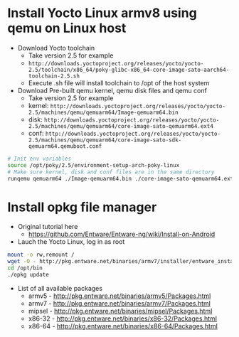 Install Yocto Linux armv8 using qemu on Linux host
=====
* Download Yocto toolchain
    * Take version 2.5 for example
    * `http://downloads.yoctoproject.org/releases/yocto/yocto-2.5/toolchain/x86_64/poky-glibc-x86_64-core-image-sato-aarch64-toolchain-2.5.sh`
    * Execute .sh file will install toolchain to /opt of the host system
* Download Pre-built qemu kernel, qemu disk files and qemu conf
    * Take version 2.5 for example
    * kernel: `http://downloads.yoctoproject.org/releases/yocto/yocto-2.5/machines/qemu/qemuarm64/Image-qemuarm64.bin`
    * disk: `http://downloads.yoctoproject.org/releases/yocto/yocto-2.5/machines/qemu/qemuarm64/core-image-sato-qemuarm64.ext4`
    * conf: `http://downloads.yoctoproject.org/releases/yocto/yocto-2.5/machines/qemu/qemuarm64/core-image-sato-sdk-qemuarm64.qemuboot.conf`
```sh
# Init env variables
source /opt/poky/2.5/environment-setup-arch-poky-linux
# Make sure kernel, disk and conf files are in the same directory
runqemu qemuarm64 ./Image-qemuarm64.bin ./core-image-sato-qemuarm64.ext4
```

Install opkg file manager
=====
* Original tutorial here
    * https://github.com/Entware/Entware-ng/wiki/Install-on-Android
* Lauch the Yocto Linux, log in as root
```sh
mount -o rw,remount /
wget -O - http://pkg.entware.net/binaries/armv7/installer/entware_install.sh | sh
cd /opt/bin
./opkg update
```
* List of all available packages
    * armv5 - http://pkg.entware.net/binaries/armv5/Packages.html
    * armv7 - http://pkg.entware.net/binaries/armv7/Packages.html
    * mipsel - http://pkg.entware.net/binaries/mipsel/Packages.html
    * x86-32 - http://pkg.entware.net/binaries/x86-32/Packages.html
    * x86-64 - http://pkg.entware.net/binaries/x86-64/Packages.html
